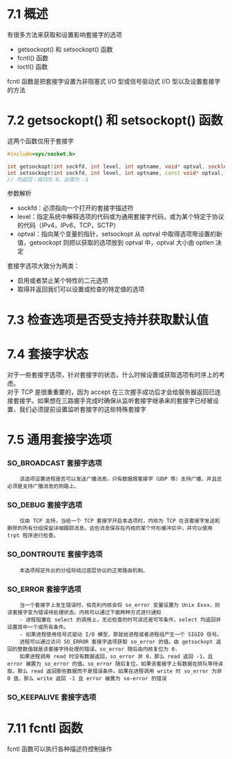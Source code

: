 # 7.1 概述
有很多方法来获取和设置影响套接字的选项
- getsockopt() 和 setsockopt() 函数
- fcntl() 函数
- ioctl() 函数

fcntl 函数是把套接字设置为非阻塞式 I/O 型或信号驱动式 I/O 
型以及设置套接字的方法

# 7.2 getsockopt() 和 setsockopt() 函数
这两个函数仅用于套接字
```cpp
#include<sys/socket.h>

int getsockopt(int sockfd, int level, int optname, void* optval, socklen_t* optlen);
int setsockopt(int sockfd, int level, int optname, const void* optval, socklen_t optlen);
// 均返回：成功为 0，出错为 -1
```
参数解析  
- sockfd：必须指向一个打开的套接字描述符
- level：指定系统中解释选项的代码或为通用套接字代码，或为某个特定于协议的代码（IPv4，IPv6，TCP，SCTP）
- optval：指向某个变量的指针，setsockopt 从 optval 中取得选项带设置的新值，getsockopt 则把以获取的选项放到 optval 中，optval 大小由 optlen 决定

套接字选项大致分为两类：
- 启用或者禁止某个特性的二元选项
- 取得并返回我们可以设置或检查的特定值的选项

# 7.3 检查选项是否受支持并获取默认值

# 7.4 套接字状态

对于一些套接字选项，针对套接字的状态，什么时候设置或获取选项有时序上的考虑。  
对于 TCP 是很重重要的，因为 accept 在三次握手成功后才会给服务器返回已连接套接字。如果想在三路握手完成时确保从监听套接字继承来的套接字已经被设置，我们必须提前设置监听套接字的这些特殊套接字  

# 7.5 通用套接字选项

### SO_BROADCAST 套接字选项

        该选项设置进程是否可以发送广播消息。只有数据报套接字（UDP 等）支持广播，并且还必须是支持广播消息的网路上。

### SO_DEBUG 套接字选项

        仅由 TCP 支持，当给一个 TCP 套接字开启本选项时，内核为 TCP 在该套接字发送和删除的所有分组保留详细跟踪消息。这些消息保存在内核的某个环形缓冲区中，并可以使用 trpt 程序进行检查。

### SO_DONTROUTE 套接字选项

        本选项规定外出的分组将绕过底层协议的正常路由机制。

### SO_ERROR 套接字选项

        当一个套接字上发生错误时，伯克利内核会将 so_error 变量设置为 Unix Exxx，则该套接字变为错误待处理状态。内核可以通过下面两种方式进行通知
        - 进程阻塞在 select 的调用上，无论检查的时可读还是可写条件，select 均返回并设置其中一个或所有条件。
        - 如果进程使用信号式驱动 I/O 模型，那就给进程或者进程组产生一个 SIGIO 信号。
        进程可以通过访问 SO_ERROR 套接字选项获取 so_error 的值。由 getsockopt 返回的整数值就是该套接字待处理的错误。so_error 随后由内核复位为 0.
        如果进程调用 read 时没有数据返回，so_error 非 0，那么 read 返回 -1，且 error 被置为 so_error 的值。so_error 随后复位。如果该套接字上有数据在排队等待读取。那么 read 返回那些数据而不是错误条件。如果在进程调用 write 时 so_error 为非 0 值，那么 write 返回 -1 且 error 被置为 so-error 的错误

### SO_KEEPALIVE 套接字选项

# 7.11 fcntl 函数

fcntl 函数可以执行各种描述符控制操作
